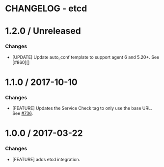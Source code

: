 # CHANGELOG - etcd

1.2.0 / Unreleased
==================
### Changes

* [UPDATE] Update auto_conf template to support agent 6 and 5.20+. See [#860][]

1.1.0 / 2017-10-10
==================

### Changes

* [FEATURE] Updates the Service Check tag to only use the base URL. See [#736][].

1.0.0 / 2017-03-22
==================

### Changes

* [FEATURE] adds etcd integration.

<!--- The following link definition list is generated by PimpMyChangelog --->
[#736]: https://github.com/DataDog/integrations-core/issues/736
